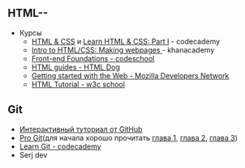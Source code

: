 ## HTML--
* Курсы
    * [HTML & CSS](https://www.codecademy.com/learn/web) и [Learn HTML & CSS: Part I](https://www.codecademy.com/learn/learn-html-css) -  codecademy
    * [Intro to HTML/CSS: Making webpages ](https://www.khanacademy.org/computing/computer-programming/html-css) - khanacademy
    * [Front-end Foundations - codeschool](https://www.codeschool.com/courses/front-end-foundations)
    * [HTML guides - HTML Dog](http://htmldog.com/guides/html/)
    * [Getting started with the Web - Mozilla Developers Network](https://developer.mozilla.org/en-US/docs/Learn/Getting_started_with_the_web)
    * [HTML Tutorial - w3c school](http://www.w3schools.com/html/html_intro.asp)

## Git
* [Интерактивный туториал от GitHub](https://try.github.io)
* [Pro Git](https://git-scm.com/book/ru/v1)(для начала хорошо прочитать [глава 1](https://git-scm.com/book/ru/v1/Введение), [глава 2](https://git-scm.com/book/ru/v1/Основы-Git), [глава 3](https://git-scm.com/book/ru/v1/Ветвление-в-Git))
* [Learn Git - codecademy](https://www.codecademy.com/learn/learn-git)
* Serj dev